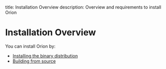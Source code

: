 title: Installation Overview
description: Overview and requirements to install Orion
<!--- END of page meta data -->

# Installation Overview

You can install Orion by:

* [Installing the binary distribution](Install-Binaries.md) 
* [Building from source](Build-From-Source.md)
